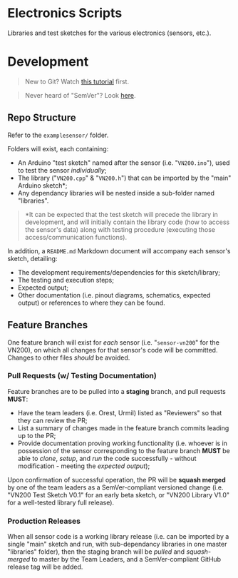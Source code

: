 # Electronics Scripts

Libraries and test sketches for the various electronics (sensors, etc.).


# Development

> New to Git? Watch [this tutorial](https://youtu.be/h8c2dznNWL8) first.

> Never heard of "SemVer"? Look [here](https://semver.org/).

## Repo Structure

Refer to the `examplesensor/` folder.

Folders will exist, each containing: 
- An Arduino "test sketch" named after the sensor (i.e. "`VN200.ino`"), used to test the sensor *individually*;
- The library ("`VN200.cpp`" & "`VN200.h`") that can be imported by the "main" Arduino sketch*;
- Any dependancy libraries will be nested inside a sub-folder named "libraries". 

> \*It can be expected that the test sketch will precede the library in development, and will initially contain the library code (how to access the sensor's data) along with testing procedure (executing those access/communication functions).

In addition, a `README.md` Markdown document will accompany each sensor's sketch, detailing:

- The development requirements/dependencies for this sketch/library;
- The testing and execution steps;
- Expected output;
- Other documentation (i.e. pinout diagrams, schematics, expected output) or references to where they can be found.

## Feature Branches

One feature branch will exist for *each* sensor (i.e. "`sensor-vn200`" for the VN200), on which all changes for that sensor's code will be committed. Changes to other files *should* be avoided.

### Pull Requests (w/ Testing Documentation)

Feature branches are to be pulled into a **staging** branch, and pull requests **MUST**:
- Have the team leaders (i.e. Orest, Urmil) listed as "Reviewers" so that they can review the PR;
- List a summary of changes made in the feature branch commits leading up to the PR;
- Provide documentation proving working functionality (i.e. whoever is in possession of the sensor corresponding to the feature branch **MUST** be able to *clone*, *setup*, and *run* the code successfully - without modification - meeting the *expected output*);

Upon confirmation of successful operation, the PR will be **squash merged** by one of the team leaders as a SemVer-compliant versioned change (i.e. "VN200 Test Sketch V0.1" for an early beta sketch, or "VN200 Library V1.0" for a well-tested library full release).

### Production Releases

When all sensor code is a working library release (i.e. can be imported by a single "main" sketch and run, with sub-dependancy libraries in one master "libraries" folder), then the staging branch will be *pulled* and *squash-merged* to master by the Team Leaders, and a SemVer-compliant GitHub release tag will be added.